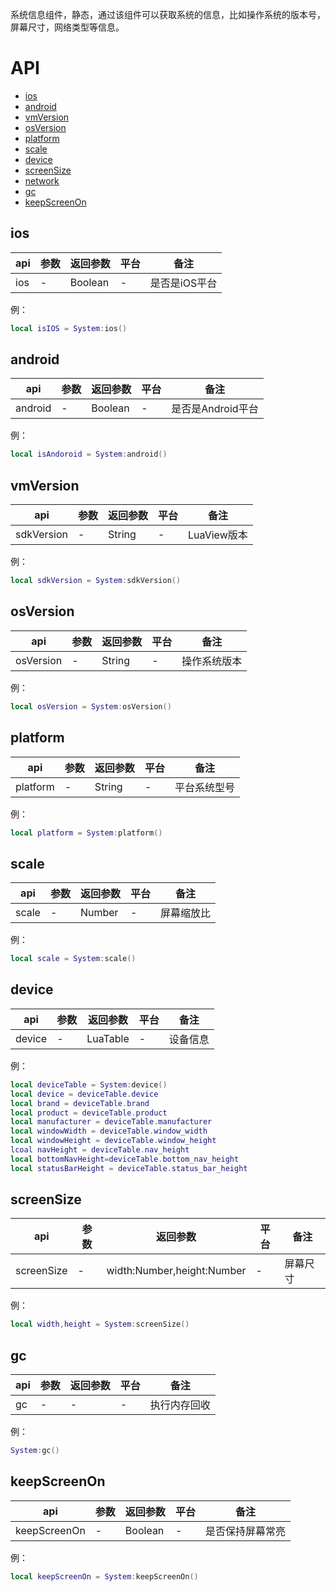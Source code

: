 系统信息组件，静态，通过该组件可以获取系统的信息，比如操作系统的版本号，屏幕尺寸，网络类型等信息。

# API

* [ios ](#ios)
* [android ](#android)
* [vmVersion](#vmVersion)
* [osVersion ](#osVersion)
* [platform ](#platform)
* [scale ](#scale)
* [device](#device)
* [screenSize](#screenSize)
* [network ](#network)
* [gc ](#gc)
* [keepScreenOn](#keepScreenOn)


## ios
| api  |参数   |返回参数   |平台   |备注|
| ------------ | ------------ | ------------ | ------------ |------------ |
| ios   |   -  |   Boolean| -|   是否是iOS平台|

例：
```lua
local isIOS = System:ios()
```

## android
| api  |参数   |返回参数   |平台   |备注|
| ------------ | ------------ | ------------ | ------------ |------------ |
| android    |   -  |   Boolean| -|   是否是Android平台|

例：
```lua
local isAndoroid = System:android()
```

## vmVersion
| api  |参数   |返回参数   |平台   |备注|
| ------------ | ------------ | ------------ | ------------ |------------ |
| sdkVersion    |   -  |   String| -|   LuaView版本|

例：
```lua
local sdkVersion = System:sdkVersion()
```

## osVersion
| api  |参数   |返回参数   |平台   |备注|
| ------------ | ------------ | ------------ | ------------ |------------ |
| osVersion     |   -  |   String| -|   操作系统版本|

例：
```lua
local osVersion = System:osVersion()
```

## platform
| api  |参数   |返回参数   |平台   |备注|
| ------------ | ------------ | ------------ | ------------ |------------ |
| platform     |   -  |   String| -|   平台系统型号|

例：
```lua
local platform = System:platform()
```

## scale
| api  |参数   |返回参数   |平台   |备注|
| ------------ | ------------ | ------------ | ------------ |------------ |
| scale      |   -  |   Number| -|   屏幕缩放比|

例：
```lua
local scale = System:scale()
```

## device
| api  |参数   |返回参数   |平台   |备注|
| ------------ | ------------ | ------------ | ------------ |------------ |
| device       |   -  |   LuaTable| -|   设备信息|

例：
```lua
local deviceTable = System:device()
local device = deviceTable.device
local brand = deviceTable.brand
local product = deviceTable.product
local manufacturer = deviceTable.manufacturer
local windowWidth = deviceTable.window_width
local windowHeight = deviceTable.window_height
lcoal navHeight = deviceTable.nav_height
local bottomNavHeight=deviceTable.bottom_nav_height
local statusBarHeight = deviceTable.status_bar_height
```

## screenSize
| api  |参数   |返回参数   |平台   |备注|
| ------------ | ------------ | ------------ | ------------ |------------ |
| screenSize        |   -  |   width:Number,height:Number| -|   屏幕尺寸|

例：
```lua
local width,height = System:screenSize()
```

## gc
| api  |参数   |返回参数   |平台   |备注|
| ------------ | ------------ | ------------ | ------------ |------------ |
| gc        |   -  |   -| -|   执行内存回收|

例：
```lua
System:gc()
```

## keepScreenOn
| api  |参数   |返回参数   |平台   |备注|
| ------------ | ------------ | ------------ | ------------ |------------ |
| keepScreenOn        |   -  |   Boolean| -|   是否保持屏幕常亮|

例：
```lua
local keepScreenOn = System:keepScreenOn()
```